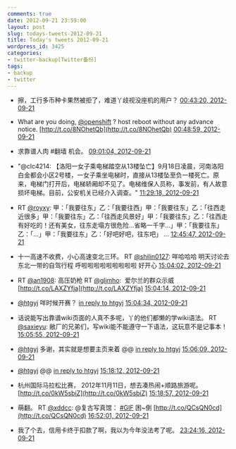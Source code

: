 ```yaml
---
comments: true
date: 2012-09-21 23:59:00
layout: post
slug: todays-tweets-2012-09-21
title: Today's tweets 2012-09-21
wordpress_id: 3425
categories:
- twitter-backup[Twitter备份]
tags:
- backup
- twitter
---
```





  * 擦，工行多币种卡果然被拒了，难道丫歧视没座机的用户？ [00:43:20, 2012-09-21](http://twitter.com/gfrog/statuses/248824675193466880)





  * What are you doing, [@openshift](http://twitter.com/openshift) ? host reboot without any advance notice. [http://t.co/8NOhetQb](http://t.co/8NOhetQb) [00:48:59, 2012-09-21](http://twitter.com/gfrog/statuses/248826098589257728)





  * 求靠谱人肉 #翻墙 机会。 [09:01:04, 2012-09-21](http://twitter.com/gfrog/statuses/248949934005559297)





  * "@clc4214: 【洛阳一女子乘电梯踏空从13楼坠亡】9月18日凌晨，河南洛阳白金都会小区2号楼，一女子乘坐电梯时，直接从13楼坠至负一楼死亡。原来，电梯门打开后，电梯轿厢却不见了。电梯维保人员称，事发前，有人故意损坏电梯。目前，公安机关已经介入调查。" [11:29:18, 2012-09-21](http://twitter.com/gfrog/statuses/248987240687079425)





  * RT [@royxy](http://twitter.com/royxy): 甲：「我要往东」乙：「我要往西」甲：「我要往东」乙：「往西走近很多」甲：「我要往东」乙：「往西走风景好」甲：「我要往东」乙：「往西走有好吃的！还有美女，往东走塌方很危险…省略一千字…」甲：「我要往东」乙：「…」甲：「我要往东」乙：「好吧好吧，往东吧」 ... [12:45:47, 2012-09-21](http://twitter.com/gfrog/statuses/249006487454756864)





  * 十一高速不收费，小心高速变北三环。 RT [@shilin0127](http://twitter.com/shilin0127): 咩哈哈哈 明天讨论去东北一带的自驾行程 呼啦啦啦啦啦啦啦啦啦 好开心 [15:04:02, 2012-09-21](http://twitter.com/gfrog/statuses/249041277713268736)





  * RT [@an1908](http://twitter.com/an1908): 高压奶枪 RT [@glimho](http://twitter.com/glimho):  爱尔兰的群众示威 [http://t.co/LAXZYfja](http://t.co/LAXZYfja) [15:04:14, 2012-09-21](http://twitter.com/gfrog/statuses/249041330305634305)





  * [@htgyj](http://twitter.com/htgyj) 咩时候开赛？ [in reply to htgyj](http://twitter.com/htgyj/statuses/249037715377623040) [15:04:34, 2012-09-21](http://twitter.com/gfrog/statuses/249041414762160128)





  * 话说能写出靠谱wiki页面的人真不多呢，丫的他们都懒的学wiki语法。 RT [@saxieyu](http://twitter.com/saxieyu): 敝厂的兄弟们，写wiki能不能遵守一下语法，这玩意不是记事本！ [15:05:55, 2012-09-21](http://twitter.com/gfrog/statuses/249041753867440128)





  * [@htgyj](http://twitter.com/htgyj) 多谢，其实就是想要主页来着 @@ [in reply to htgyj](http://twitter.com/htgyj/statuses/249041672632160256) [15:06:09, 2012-09-21](http://twitter.com/gfrog/statuses/249041811677532162)





  * [@htgyj](http://twitter.com/htgyj) @@ [in reply to htgyj](http://twitter.com/htgyj/statuses/249043999057387520) [15:18:12, 2012-09-21](http://twitter.com/gfrog/statuses/249044843618242560)





  * 杭州国际马拉松比赛， 2012年11月11日，想去凑热闹+顺路旅游呢。 [http://t.co/0kW5sbiZ](http://t.co/0kW5sbiZ) [15:18:57, 2012-09-21](http://twitter.com/gfrog/statuses/249045032571654144)





  * 萌翻。 RT [@xddcc](http://twitter.com/xddcc): @复古写真馆： [#GIF](http://search.twitter.com/search?q=%23GIF) 困~倒 [http://t.co/QCsQN0cd](http://t.co/QCsQN0cd) [16:52:01, 2012-09-21](http://twitter.com/gfrog/statuses/249068453741338624)





  * 我了个去，信用卡终于扣款了啊，我以为今年没法考了呢。 [23:24:16, 2012-09-21](http://twitter.com/gfrog/statuses/249167164928557057)




